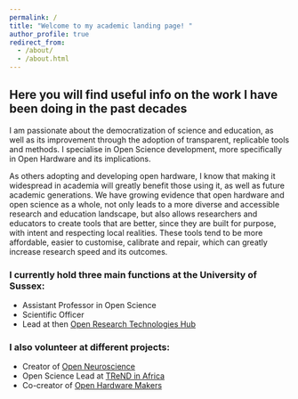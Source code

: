 ```yaml
---
permalink: /
title: "Welcome to my academic landing page! "
author_profile: true
redirect_from: 
  - /about/
  - /about.html
---
```


## Here you will find useful info on the work I have been doing in the past decades

I am passionate about the democratization of science and education, as well as its improvement through the adoption of transparent, replicable tools and methods. I specialise in Open Science development, more specifically in Open Hardware and its implications.

As others adopting and developing open hardware, I know that making it widespread in academia will greatly benefit those using it, as well as future academic generations. We have growing evidence that open hardware and open science as a whole, not only leads to a more diverse and accessible research and education landscape, but also allows researchers and educators to create tools that are better, since they are built for purpose, with intent and respecting local realities. These tools tend to be more affordable, easier to customise, calibrate and repair, which can greatly increase research speed and its outcomes.


### I currently hold three main functions at the University of Sussex:

- Assistant Professor in Open Science
- Scientific Officer
- Lead at then [Open Research Technologies Hub](https://opensussex.org)

### I also volunteer at different projects:
- Creator of [Open Neuroscience](https://open-neuroscience.com)
- Open Science Lead at [TReND in Africa](https://trendinafrica.org)
- Co-creator of [Open Hardware Makers](https://openhardware.space)
